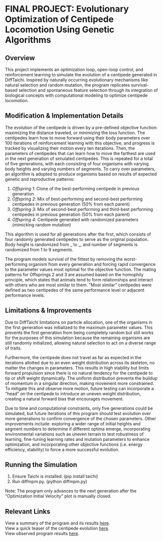 # FINAL PROJECT: Evolutionary Optimization of Centipede Locomotion Using Genetic Algorithms

## Overview
This project implements an optimization loop, open-loop control, and reinforcement learning to simulate the evolution of a centipede generated in DiffTaichi. Inspired by naturally occurring evolutionary mechanisms like natural selection and random mutation, the program replicates survival-based selection and spontaneous feature selection through its integration of biological concepts with computational modeling to optimize centipede locomotion. 

## Modification & Implementation Details
The evolution of the centipede is driven by a pre-defined objective function: maximizing the distance traveled, or minimizing the loss function. The centipedes learn how to move forward using their body parameters over 100 iterations of reinforcement learning with this objective, and progress is tracked by visualizing their motion every ten iterations. Then, the parameters of centipedes that can learn how to move the farthest are used in the next generation of simulated centipedes. This is repeated for a total of five generations, with each consisting of four organisms with varying body heights and varying numbers of segments. To carry over parameters, an algorithm is adopted to produce organisms based on results of expected genetic and reproductive patterns: 

1. *Offspring 1*: Clone of the best-performing centipede in previous generation
2. *Offspring 2*: Mix of best-performing and second-best performing centipedes in previous generation (50% from each parent)
3. *Offspring 3*: Mix of second-best performing and third-best performing centipedes in previous generation (50% from each parent)
4. *Offspring 4*: Centipede generated with randomized parameters (mimicking random mutation)

This algorithm is used for all generations after the first, which consists of four randomly generated centipedes to serve as the original population. Body height is randomized from _ to _, and number of segments is randomized from 1 to 9 segments.

 The program models survival of the fittest by removing the worst-performing organism from every generation and forcing rapid convergence to the parameter values most optimal for the objective function. The mating patterns for Offsprings 2 and 3 are assumed based on the homophily principle, which states that animals tend to form relationships and interact with others who are most similar to them. "Most similar" centipedes were defined as two centipedes of the same performance level or adjacent performance levels.

## Limitations & Improvements
Due to DiffTaichi limitations on particle allocation, one of the organisms in the first generation was initialized to the maximum parameter values. This prevents the first generation from being completely random but still works for the purposes of this simulation because the remaining organisms are still randomly initialized, allowing natural selection to act on a diverse range of traits. 

Furthermore, the centipede does not travel as far as expected in the iterations allotted due to an even weight distribution across its skeleton, no matter the changes in parameters. This results in high stability but limits forward propulsion since there is no natural tendency for the centipede to tip or shift weight dynamically. The uniform distribution prevents the buildup of momentum in a singular direction, making movement more constrained. To mitigate this and observe more motion, future testing can incorporate a "head" on the centipede to introduce an uneven weight distribution, creating a natural forward bias that encourages movement. 

Due to time and computational constraints, only five generations could be simulated, but future iterations of this program should test evolution
over more generations to confirm convergence of the chosen parameters. Other improvements include: exploring a wider range of initial heights and segment numbers to determine if different optima emerge, incorporating environmental variations such as uneven terrain to test robustness of learning, fine-tuning learning rates and mutation parameters to enhance optimization, and incorporating other objective functions (i.e. energy efficiency, stability) to force a more successful evolution.

## Running the Simulation
1. Ensure Taichi is installed. (pip install taichi)
2. Run diffmpm.py. (python diffmpm.py)

Note: The program only advances to the next generation after the "Optimization Initial Velocity" plot is manually closed. 

## Relevant Links
View a summary of the program and its results [here](https://youtu.be/vieBQ8nmPiQ).\
View a quick teaser of the centipede evolution [here](https://drive.google.com/file/d/101_RovBEks5KobEzujfXNuMl3WJi9ZkE/view?usp=sharing).\
View observed program results [here](https://docs.google.com/document/d/1Vui7OamOJWye0zQlU2DKvVs7a8VYWwqOwMWXWA6XXNs/edit?usp=sharing).